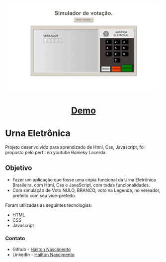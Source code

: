 <p align="center">
  <img src="img/00.gif" alt="Animated Gif">
</p>

<h1 align="center">
 <a href="https://hailton-nascimento.github.io/UrnaEletronica/" target="_blank" rel="noopener noreferrer">Demo</a>
</h1>

# Urna Eletrônica

Projeto desenvolvido para aprendizado de Html, Css, Javascript, foi proposto pelo perfil no youtube Bonieky Lacerda.

## Objetivo

- Fazer um  aplicação que fosse uma cópia funcional da Urna Eletrônica Brasileira, com Html, Css e JavaScript,  com todas funcionalidades.
- Com simulação de  Voto NULO, BRANCO, voto na Legenda, no vereador, prefeito com seu vice-prefeito.



Foram utilizadas as seguintes tecnologias:

<ul>
    <li>HTML</li>
    <li>CSS</li>
    <li>Javascript</li>
</ul>

### Contato

- Github - [Hailton Nascimento](https://github.com/Hailton-Nascimento)
- LinkedIn - [Hailton Nascimento](https://linkedin.com/in/hailton-nascimento)
